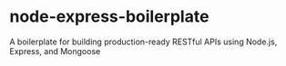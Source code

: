 # node-express-boilerplate
A boilerplate for building production-ready RESTful APIs using Node.js, Express, and Mongoose
